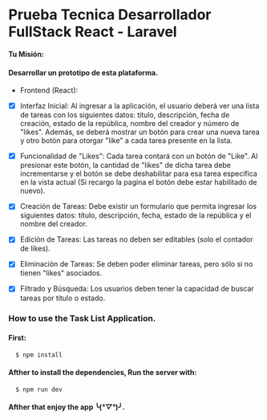# Prueba Tecnica Desarrollador FullStack React - Laravel


   **Tu Misión:**
#### Desarrollar un prototipo de esta plataforma.

 - Frontend (React):
- [x]  Interfaz Inicial: Al ingresar a la aplicación, el usuario deberá ver una lista de tareas con
      los siguientes datos: título, descripción, fecha de creación, estado de la república,
      nombre del creador y número de "likes". Además, se deberá mostrar un botón para
      crear una nueva tarea y otro botón para otorgar "like" a cada tarea presente en la lista.


- [x]  Funcionalidad de "Likes": Cada tarea contará con un botón de "Like". Al presionar este
      botón, la cantidad de "likes" de dicha tarea debe incrementarse y el botón se debe
      deshabilitar para esa tarea específica en la vista actual (Si recargo la pagina el botón
      debe estar habilitado de nuevo).

- [x]  Creación de Tareas: Debe existir un formulario que permita ingresar los siguientes
      datos: título, descripción, fecha, estado de la república y el nombre del creador.

- [x]  Edición de Tareas: Las tareas no deben ser editables (solo el contador de likes).

- [x]  Eliminación de Tareas: Se deben poder eliminar tareas, pero sólo si no tienen "likes"
      asociados.

- [x]  Filtrado y Búsqueda: Los usuarios deben tener la capacidad de buscar tareas por título o estado.



### How to use the Task List Application.

#### First: 
      $ npm install


#### Afther to install the dependencies, Run the server with: 
      $ npm run dev

#### Afther that enjoy the app ╰(*°▽°*)╯.


